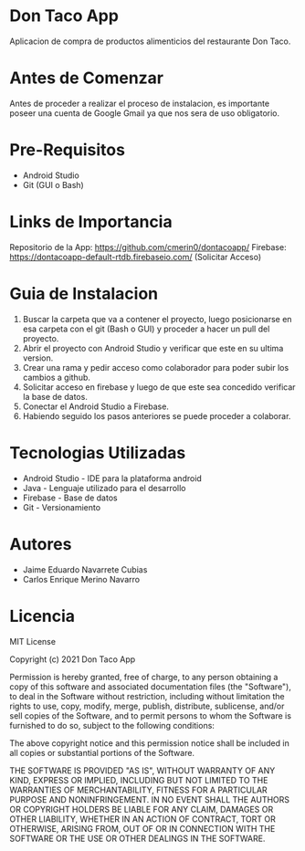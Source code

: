 # Don Taco App

Aplicacion de compra de productos alimenticios del restaurante Don Taco.

# Antes de Comenzar 

Antes de proceder a realizar el proceso de instalacion, es importante poseer una cuenta de Google Gmail ya que nos sera de uso obligatorio.

# Pre-Requisitos

+ Android Studio
+ Git (GUI o Bash)

# Links de Importancia 

Repositorio de la App: https://github.com/cmerin0/dontacoapp/
Firebase: https://dontacoapp-default-rtdb.firebaseio.com/ (Solicitar Acceso)

# Guia de Instalacion 

1. Buscar la carpeta que va a contener el proyecto, luego posicionarse en esa carpeta con el git (Bash o GUI) y proceder a hacer un pull del proyecto.
2. Abrir el proyecto con Android Studio y verificar que este en su ultima version.
3. Crear una rama y pedir acceso como colaborador para poder subir los cambios a github.
4. Solicitar acceso en firebase y luego de que este sea concedido verificar la base de datos.
5. Conectar el Android Studio a Firebase.
6. Habiendo seguido los pasos anteriores se puede proceder a colaborar.

# Tecnologias Utilizadas

+ Android Studio - IDE para la plataforma android 
+ Java - Lenguaje utilizado para el desarrollo 
+ Firebase - Base de datos 
+ Git - Versionamiento

# Autores

+ Jaime Eduardo Navarrete Cubias 
+ Carlos Enrique Merino Navarro

# Licencia

MIT License

Copyright (c) 2021 Don Taco App

Permission is hereby granted, free of charge, to any person obtaining a copy
of this software and associated documentation files (the "Software"), to deal
in the Software without restriction, including without limitation the rights
to use, copy, modify, merge, publish, distribute, sublicense, and/or sell
copies of the Software, and to permit persons to whom the Software is
furnished to do so, subject to the following conditions:

The above copyright notice and this permission notice shall be included in all
copies or substantial portions of the Software.

THE SOFTWARE IS PROVIDED "AS IS", WITHOUT WARRANTY OF ANY KIND, EXPRESS OR
IMPLIED, INCLUDING BUT NOT LIMITED TO THE WARRANTIES OF MERCHANTABILITY,
FITNESS FOR A PARTICULAR PURPOSE AND NONINFRINGEMENT. IN NO EVENT SHALL THE
AUTHORS OR COPYRIGHT HOLDERS BE LIABLE FOR ANY CLAIM, DAMAGES OR OTHER
LIABILITY, WHETHER IN AN ACTION OF CONTRACT, TORT OR OTHERWISE, ARISING FROM,
OUT OF OR IN CONNECTION WITH THE SOFTWARE OR THE USE OR OTHER DEALINGS IN THE
SOFTWARE.

